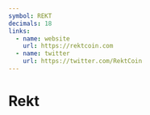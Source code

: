 ```yaml
---
symbol: REKT
decimals: 18
links:
  - name: website
    url: https://rektcoin.com
  - name: twitter
    url: https://twitter.com/RektCoin
---
```


# Rekt
